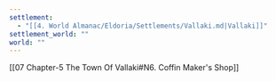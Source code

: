 ```yaml
---
settlement:
  - "[[4. World Almanac/Eldoria/Settlements/Vallaki.md|Vallaki]]"
settlement_world: ""
world: ""
---
```

[[07 Chapter-5 The Town Of Vallaki#N6. Coffin Maker's Shop]]